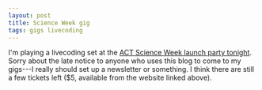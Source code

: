 ```yaml
---
layout: post
title: Science Week gig
tags: gigs livecoding
---
```


I'm playing a livecoding set at the
[ACT Science Week launch party tonight](https://www.scienceweek.net.au/). Sorry
about the late notice to anyone who uses this blog to come to my gigs---I really
should set up a newsletter or something. I think there are still a few tickets
left (\$5, available from the website linked above).
